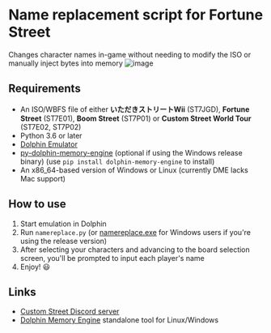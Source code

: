 # Name replacement script for Fortune Street
Changes character names in-game without needing to modify the ISO or manually inject bytes into memory
![image](https://user-images.githubusercontent.com/83397594/153533310-8102e3f8-719d-47e5-8709-835b3fe8b6ed.png)


## Requirements
- An ISO/WBFS file of either **いただきストリートWii** (ST7JGD), **Fortune Street** (ST7E01), **Boom Street** (ST7P01) or **Custom Street World Tour** (ST7E02, ST7P02)
- Python 3.6 or later
- [Dolphin Emulator](https://dolphin-emu.org/)
- [py-dolphin-memory-engine](https://github.com/henriquegemignani/py-dolphin-memory-engine) (optional if using the Windows release binary) (use `pip install dolphin-memory-engine` to install)
- An x86_64-based version of Windows or Linux (currently DME lacks Mac support)

## How to use
1. Start emulation in Dolphin
2. Run `namereplace.py` (or [namereplace.exe](https://github.com/mask1n/fortune-street-stuff/releases/latest) for Windows users if you're using the release version)
3. After selecting your characters and advancing to the board selection screen, you'll be prompted to input each player's name
4. Enjoy! 😃

## Links
- [Custom Street Discord server](https://discord.gg/DE9Hn7T)
- [Dolphin Memory Engine](https://github.com/aldelaro5/Dolphin-memory-engine) standalone tool for Linux/Windows

